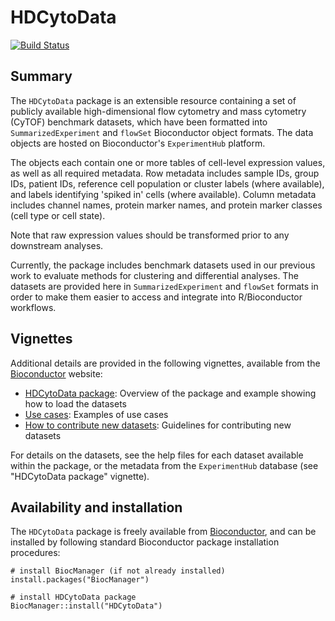 # HDCytoData

[![Build Status](https://travis-ci.org/lmweber/HDCytoData.svg?branch=master)](https://travis-ci.org/lmweber/HDCytoData)


## Summary

The `HDCytoData` package is an extensible resource containing a set of publicly available high-dimensional flow cytometry and mass cytometry (CyTOF) benchmark datasets, which have been formatted into `SummarizedExperiment` and `flowSet` Bioconductor object formats. The data objects are hosted on Bioconductor's `ExperimentHub` platform.

The objects each contain one or more tables of cell-level expression values, as well as all required metadata. Row metadata includes sample IDs, group IDs, patient IDs, reference cell population or cluster labels (where available), and labels identifying 'spiked in' cells (where available). Column metadata includes channel names, protein marker names, and protein marker classes (cell type or cell state).

Note that raw expression values should be transformed prior to any downstream analyses.

Currently, the package includes benchmark datasets used in our previous work to evaluate methods for clustering and differential analyses. The datasets are provided here in `SummarizedExperiment` and `flowSet` formats in order to make them easier to access and integrate into R/Bioconductor workflows.


## Vignettes

Additional details are provided in the following vignettes, available from the [Bioconductor](http://bioconductor.org/packages/HDCytoData) website:

- [HDCytoData package](http://bioconductor.org/packages/release/data/experiment/vignettes/HDCytoData/inst/doc/HDCytoData_package.html): Overview of the package and example showing how to load the datasets
- [Use cases](http://bioconductor.org/packages/release/data/experiment/vignettes/HDCytoData/inst/doc/Use_cases.html): Examples of use cases
- [How to contribute new datasets](http://bioconductor.org/packages/release/data/experiment/vignettes/HDCytoData/inst/doc/How_to_contribute.html): Guidelines for contributing new datasets

For details on the datasets, see the help files for each dataset available within the package, or the metadata from the `ExperimentHub` database (see "HDCytoData package" vignette).


## Availability and installation

The `HDCytoData` package is freely available from [Bioconductor](http://bioconductor.org/packages/HDCytoData), and can be installed by following standard Bioconductor package installation procedures:

```{r}
# install BiocManager (if not already installed)
install.packages("BiocManager")

# install HDCytoData package
BiocManager::install("HDCytoData")
```

